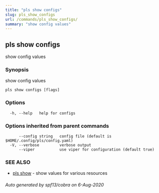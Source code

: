 ```yaml
---
title: "pls show configs"
slug: pls_show_configs
url: /commands/pls_show_configs/
summary: "show config values"
---
```

## pls show configs

show config values

### Synopsis

show config values

```
pls show configs [flags]
```

### Options

```
  -h, --help   help for configs
```

### Options inherited from parent commands

```
      --config string   config file (default is $HOME/.config/pls/config.yaml)
  -V, --verbose         verbose output
      --viper           use viper for configuration (default true)
```

### SEE ALSO

* [pls show](/commands/pls_show/)	 - show values for various resources

###### Auto generated by spf13/cobra on 6-Aug-2020
